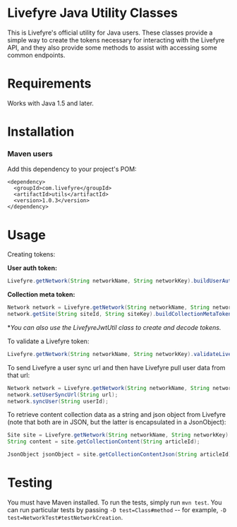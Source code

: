 # Livefyre Java Utility Classes

This is Livefyre's official utility for Java users.  These classes provide a simple way to create the tokens necessary for interacting with the Livefyre API, and they also provide some methods to assist with accessing some common endpoints.

Requirements
============

Works with Java 1.5 and later.

Installation
============

### Maven users

Add this dependency to your project's POM:

    <dependency>
      <groupId>com.livefyre</groupId>
      <artifactId>utils</artifactId>
      <version>1.0.3</version>
    </dependency>

Usage
=====

Creating tokens:

**User auth token:**
```java
Livefyre.getNetwork(String networkName, String networkKey).buildUserAuthToken(String userId, String displayName, double timeTillExpire);
```

**Collection meta token:**
```java
Network network = Livefyre.getNetwork(String networkName, String networkKey);
network.getSite(String siteId, String siteKey).buildCollectionMetaToken(String title, String articleId, String url, String tags);
```

**You can also use the LivefyreJwtUtil class to create and decode tokens.*

To validate a Livefyre token:
```java
Livefyre.getNetwork(String networkName, String networkKey).validateLivefyreToken(String lfToken);
```

To send Livefyre a user sync url and then have Livefyre pull user data from that url:

```java
Network network = Livefyre.getNetwork(String networkName, String networkKey);
network.setUserSyncUrl(String url);
network.syncUser(String userId);
```
        
To retrieve content collection data as a string and json object from Livefyre (note that both are in JSON, but the latter is encapsulated in a JsonObject):

```java
Site site = Livefyre.getNetwork(String networkName, String networkKey).getSite(String siteId, String siteSecret);
String content = site.getCollectionContent(String articleId);

JsonObject jsonObject = site.getCollectionContentJson(String articleId);
```

Testing
=======

You must have Maven installed. To run the tests, simply run `mvn test`. You can run particular tests by passing `-D test=Class#method` -- for example, `-D test=NetworkTest#testNetworkCreation`.